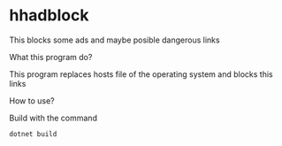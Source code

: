 # hhadblock

This blocks some ads and maybe posible dangerous links

What this program do?

This program replaces hosts file of the operating system and blocks this links

How to use?

Build with the command 

`dotnet build`
